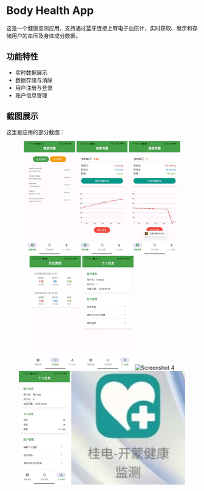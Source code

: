 # Body Health App

这是一个健康监测应用，支持通过蓝牙连接上臂电子血压计，实时获取、展示和存储用户的血压及身体成分数据。

## 功能特性
- 实时数据展示
- 数据存储与清除
- 用户注册与登录
- 账户信息管理

## 截图展示

这里是应用的部分截图：

<div align="center">
    <img src="images/pic_01.jpg" alt="Screenshot 2" height="300"/>
    <img src="images/pic_02.jpg" alt="Screenshot 3" height="300"/>
    <img src="images/pic_03.jpg" alt="Screenshot 4" height="300"/>
    <img src="images/pic_04.jpg" alt="Screenshot 4" height="300"/>
    <img src="images/pic_05.jpg" alt="Screenshot 4" height="300"/>
    <img src="images/pic_06.jpg" alt="Screenshot 4" height="300"/>
    <img src="images/pic_07.jpg" alt="Screenshot 4" height="300"/>
    <img src="images/pic_00.jpg" alt="Screenshot 1" height="300"/>
</div>
